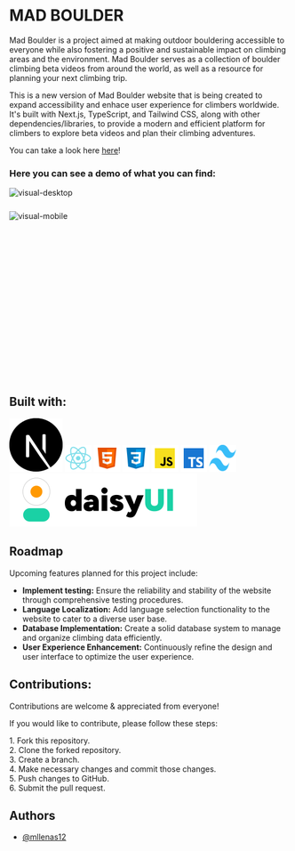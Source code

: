 # MAD BOULDER

Mad Boulder is a project aimed at making outdoor bouldering accessible to everyone while also fostering a positive and sustainable impact on climbing areas and the environment. Mad Boulder serves as a collection of boulder climbing beta videos from around the world, as well as a resource for planning your next climbing trip.

This is a new version of Mad Boulder website that is being created to expand accessibility and enhace user experience for climbers worldwide.
It's built with Next.js, TypeScript, and Tailwind CSS, along with other dependencies/libraries, to provide a modern and efficient platform for climbers to explore beta videos and plan their climbing adventures.

You can take a look here [here](https://mad-boulder.vercel.app)!

### Here you can see a demo of what you can find:

<div style="flex: 3; ">
  <div style="flex: 3; padding-bottom: 25px">
    <img src="./public/logo/readme/visual-dk.gif" alt="visual-desktop" style="max-width: 100%;">
  </div>
  <div style="flex: 1; height: 300px;">
    <img src="./public/logo/readme/visuals-mb.gif" alt="visual-mobile" style="max-width: 100%;">
  </div>
</div>

## Built with:

![next.js](./public/logo/readme/nextjs.svg)
![react](./public/logo/readme/react-logo.png)
![html](./public/logo/readme/html.png)
![css](./public/logo/readme/css.png)
![js](./public/logo/readme/js.png)
![typescript](./public/logo/readme/typescript.png)
![tailwind](./public/logo/readme/tailwind.png)
![daisyui](./public/logo/readme/daisyui.svg)

## Roadmap

Upcoming features planned for this project include:

- **Implement testing:** Ensure the reliability and stability of the website through comprehensive testing procedures.
- **Language Localization:** Add language selection functionality to the website to cater to a diverse user base.
- **Database Implementation:** Create a solid database system to manage and organize climbing data efficiently.
- **User Experience Enhancement:** Continuously refine the design and user interface to optimize the user experience.

## Contributions:

Contributions are welcome & appreciated from everyone!

If you would like to contribute, please follow these steps:

1\. Fork this repository.  
 2\. Clone the forked repository.  
 3\. Create a branch.  
 4\. Make necessary changes and commit those changes.  
 5\. Push changes to GitHub.  
 6\. Submit the pull request.

## Authors

- [@mllenas12](https://www.github.com/mllenas12)
